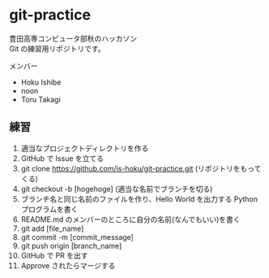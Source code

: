 # git-practice

豊田高専コンピュータ部秋のハッカソン  
Git の練習用リポジトリです。

メンバー  
- Hoku Ishibe
- noon
- Toru Takagi

## 練習
1. 適当なプロジェクトディレクトリを作る
2. GitHub で Issue を立てる
3. git clone https://github.com/is-hoku/git-practice.git (リポジトリをもってくる)
4. git checkout -b [hogehoge] (適当な名前でブランチを切る)
5. ブランチ名と同じ名前のファイルを作り、Hello World を出力する Python プログラムを書く
6. README.md のメンバーのところに自分の名前(なんでもいい)を書く
7. git add [file_name]
8. git commit -m [commit_message]
9. git push origin [branch_name]
10. GitHub で PR を出す
11. Approve されたらマージする
